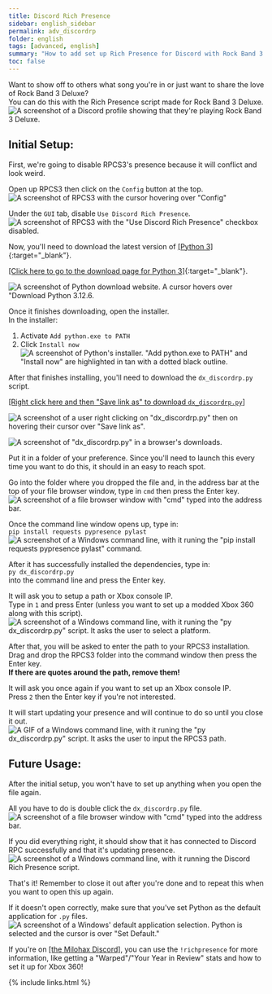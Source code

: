 ```yaml
---
title: Discord Rich Presence
sidebar: english_sidebar
permalink: adv_discordrp
folder: english
tags: [advanced, english]
summary: "How to add set up Rich Presence for Discord with Rock Band 3 Deluxe."
toc: false
---
```


Want to show off to others what song you're in or just want to share the love of Rock Band 3 Deluxe?  
You can do this with the Rich Presence script made for Rock Band 3 Deluxe.  
![A screenshot of a Discord profile showing that they're playing Rock Band 3 Deluxe.](https://rb3pc.milohax.org/images/xtra/rpc/discordrp.png "Discord Rich Presence")

## Initial Setup:

First, we're going to disable RPCS3's presence because it will conflict and look weird.

Open up RPCS3 then click on the `Config` button at the top.  
![A screenshot of RPCS3 with the cursor hovering over "Config"](https://rb3pc.milohax.org/images/xtra/rpc/rpcs3config.png "RPCS3")

Under the `GUI` tab, disable `Use Discord Rich Presence`.  
![A screenshot of RPCS3 with the "Use Discord Rich Presence" checkbox disabled.](https://rb3pc.milohax.org/images/xtra/rpc/rpcs3drpoff.png "RPCS3: Settings")

Now, you'll need to download the latest version of [[Python 3]](https://www.python.org/downloads/){:target="_blank"}.

[[Click here to go to the download page for Python 3]](https://www.python.org/downloads/){:target="_blank"}.

![A screenshot of Python download website. A cursor hovers over "Download Python 3.12.6.](https://rb3pc.milohax.org/images/xtra/rpc/pydl.png "Python 3.12.6")

Once it finishes downloading, open the installer.  
In the installer:  
1. Activate `Add python.exe to PATH`
2. Click `Install now`  
![A screenshot of Python's installer. "Add python.exe to PATH" and "Install now" are highlighted in tan with a dotted black outline.](https://rb3pc.milohax.org/images/xtra/rpc/pyinstall.png "Python 3.12.6")

After that finishes installing, you'll need to download the `dx_discordrp.py` script.

[[Right click here and then "Save link as" to download `dx_discordrp.py`]](https://raw.github.com/hmxmilohax/rock-band-3-deluxe/develop/scripts/dx_discordrp.py)

![A screenshot of a user right clicking on "dx_discordrp.py" then on hovering their cursor over "Save link as".](https://rb3pc.milohax.org/images/xtra/rpc/drpdl.png "Save link as")

![A screenshot of "dx_discordrp.py" in a browser's downloads.](https://rb3pc.milohax.org/images/xtra/rpc/rpcdl.png "Python 3.12.6")

Put it in a folder of your preference. Since you'll need to launch this every time you want to do this, it should in an easy to reach spot.

Go into the folder where you dropped the file and, in the address bar at the top of your file browser window, type in `cmd` then press the Enter key.  
![A screenshot of a file browser window with "cmd" typed into the address bar.](https://rb3pc.milohax.org/images/xtra/rpc/cmdopen.png "Windows Explorer")

Once the command line window opens up, type in:  
`pip install requests pypresence pylast`  
![A screenshot of a Windows command line, with it runing the "pip install requests pypresence pylast" command.](https://rb3pc.milohax.org/images/xtra/rpc/cmdpip.png "cmd.exe")

After it has successfully installed the dependencies, type in:  
`py dx_discordrp.py`  
into the command line and press the Enter key.  

It will ask you to setup a path or Xbox console IP.  
Type in `1` and press Enter (unless you want to set up a modded Xbox 360 along with this script).  
![A screenshot of a Windows command line, with it runing the "py dx_discordrp.py" script. It asks the user to select a platform.](https://rb3pc.milohax.org/images/xtra/rpc/cmddrp.png "cmd.exe")

After that, you will be asked to enter the path to your RPCS3 installation.  
Drag and drop the RPCS3 folder into the command window then press the Enter key.  
**If there are quotes around the path, remove them!**  

It will ask you once again if you want to set up an Xbox console IP.  
Press `2` then the Enter key if you're not interested.

It will start updating your presence and will continue to do so until you close it out.  
![A GIF of a Windows command line, with it runing the "py dx_discordrp.py" script. It asks the user to input the RPCS3 path.](https://rb3pc.milohax.org/images/xtra/rpc/cmdinit.gif "cmd.exe")

## Future Usage:

After the initial setup, you won't have to set up anything when you open the file again.

All you have to do is double click the `dx_discordrp.py` file.  
![A screenshot of a file browser window with "cmd" typed into the address bar.](https://rb3pc.milohax.org/images/xtra/rpc/pyopen.png "Windows Explorer")

If you did everything right, it should show that it has connected to Discord RPC successfully and that it's updating presence.  
![A screenshot of a Windows command line, with it running the Discord Rich Presence script.](https://rb3pc.milohax.org/images/xtra/rpc/pyrun.png "cmd.exe")

That's it! Remember to close it out after you're done and to repeat this when you want to open this up again.

If it doesn't open correctly, make sure that you've set Python as the default application for `.py` files.  
![A screenshot of a Windows' default application selection. Python is selected and the cursor is over "Set Default."](https://rb3pc.milohax.org/images/xtra/rpc/pyrun.png "cmd.exe")

If you're on [[the Milohax Discord]](https://discord.gg/milohax), you can use the `!richpresence` for more information, like getting a "Warped"/"Your Year in Review" stats and how to set it up for Xbox 360!

{% include links.html %}